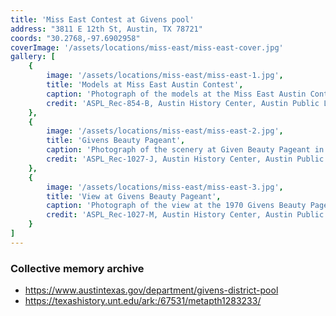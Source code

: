 ```yaml
---
title: 'Miss East Contest at Givens pool'
address: "3811 E 12th St, Austin, TX 78721"
coords: "30.2768,-97.6902958"
coverImage: '/assets/locations/miss-east/miss-east-cover.jpg'
gallery: [
    {
        image: '/assets/locations/miss-east/miss-east-1.jpg',
        title: 'Models at Miss East Austin Contest',
        caption: 'Photograph of the models at the Miss East Austin Contest in 1968. They are standing in a horizontal line wearing white dresses.',
        credit: 'ASPL_Rec-854-B, Austin History Center, Austin Public Library.'
    },
    {
        image: '/assets/locations/miss-east/miss-east-2.jpg',
        title: 'Givens Beauty Pageant',
        caption: 'Photograph of the scenery at Given Beauty Pageant in 1970. A group of people are seen gathered around a pool.',
        credit: 'ASPL_Rec-1027-J, Austin History Center, Austin Public Library.'
    },
    {
        image: '/assets/locations/miss-east/miss-east-3.jpg',
        title: 'View at Givens Beauty Pageant',
        caption: 'Photograph of the view at the 1970 Givens Beauty Pageant and a group of models are seen seated by the pool.',
        credit: 'ASPL_Rec-1027-M, Austin History Center, Austin Public Library.'
    }
]
---
```


### Collective memory archive

* <a href="https://www.austintexas.gov/department/givens-district-pool" target="_blank">https://www.austintexas.gov/department/givens-district-pool</a>
* <a href="https://texashistory.unt.edu/ark:/67531/metapth1283233/" target="_blank">https://texashistory.unt.edu/ark:/67531/metapth1283233/</a>

